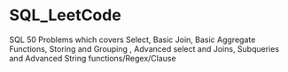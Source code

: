 # SQL_LeetCode
SQL 50 Problems which covers Select, Basic Join, Basic Aggregate Functions, Storing and Grouping , Advanced select and Joins, Subqueries and Advanced String functions/Regex/Clause 
